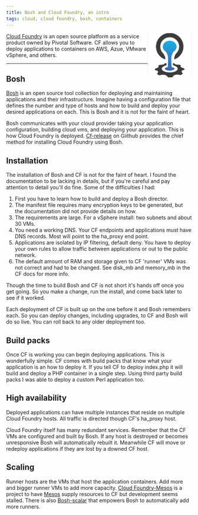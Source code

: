 ```yaml
---
title: Bosh and Cloud Foundry, an intro
tags: cloud, cloud foundry, bosh, containers
---
```


<a href="https://cloudfoundry.org/"><img style='float:right' alt='cloudfoundry website' width='120px' src='/static/images/Cloud-Foundry-Logo.png'></a>

[Cloud Foundry](https://www.cloudfoundry.org/) is an open source platform as a service product owned by Pivotal Software. CF allows you to deploy applications to containers on AWS, Azue, VMware vSphere, and others.

---

## Bosh

[Bosh](http://bosh.io/) is an open source tool collection for deploying and maintaining applications and their infrastructure. Imagine having a configuration file that defines the number and type of hosts and how to build and deploy your desired applications on each. This is Bosh and it is not for the faint of heart.

Bosh communicates with your cloud provider taking your application configuration, building cloud vms, and deploying your application. This is how Cloud Foundry is deployed. [Cf-release](https://github.com/cloudfoundry/cf-release) on Giithub provides the chief method for installing Cloud Foundry using Bosh.

## Installation

The installation of Bosh and CF is not for the faint of heart. I found the documentation to be lacking in details, but if you're careful and pay attention to detail you'll do fine. Some of the difficulties I had:

1. First you have to learn how to build and deploy a Bosh director.
1. The manifest file requires many encryption keys to be generated, but the documentation did not provide details on how.
1. The requirements are large. For a vSphere install: two subnets and about 30 VMs.
1. You need a working DNS. Your CF endpoints and applications must have DNS records. Most will point to the ha_proxy end point.
1. Applications are isolated by IP filtering, default deny. You have to deploy your own rules to allow traffic between applications or out to the public network.
1. The default amount of RAM and storage given to CF 'runner' VMs was not correct and had to be changed. See disk_mb and memory_mb in the CF docs for more info.

Though the time to build Bosh and CF is not short it's hands off once you get going. So you make a change, run the install, and come back later to see if it worked.

Each deployment of CF is built up on the one before it and Bosh remembers each. So you can deploy changes, including upgrades, to CF and Bosh will do so live. You can roll back to any older deployment too.

## Build packs

Once CF is working you can begin deploying applications. This is wonderfully simple. CF comes with build packs that know what your application is an how to deploy it. If you tell CF to deploy index.php it will build and deploy a PHP container in a single step. Using third party build packs I was able to deploy a custom Perl application too.

## High availability

Deployed applications can have multiple instances that reside on multiple Cloud Foundry hosts. All traffic is directed though CF's ha_proxy host.

Cloud Foundry itself has many redundant services. Remember that the CF VMs are configured and built by Bosh. If any host is destroyed or becomes unresponsive Bosh will automatically rebuilt it. Meanwhile CF will move or redeploy applications if they are lost by a downed CF host.

## Scaling

Runner hosts are the VMs that host the application containers. Add more and bigger runner VMs to add more capacity. [Cloud Foundry-Mesos](https://github.com/mesos/cloudfoundry-mesos) is a project to have [Mesos](https://mesos.apache.org/) supply resources to CF but development seems stalled. There is also [Bosh-scalar](https://github.com/nttlabs/bosh-scaler) that empowers Bosh to automatically add more runners.
